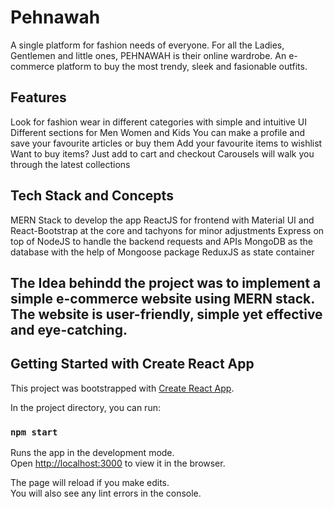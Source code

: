 # Pehnawah
A single platform for fashion needs of everyone. For all the Ladies, Gentlemen and little ones, PEHNAWAH is their online wardrobe. An e-commerce platform to buy the most trendy, sleek and fasionable outfits.

## Features
Look for fashion wear in different categories with simple and intuitive UI
Different sections for Men Women and Kids
You can make a profile and save your favourite articles or buy them
Add your favourite items to wishlist
Want to buy items? Just add to cart and checkout
Carousels will walk you through the latest collections

## Tech Stack and Concepts
MERN Stack to develop the app
 ReactJS for frontend with Material UI and React-Bootstrap at the core and tachyons for minor adjustments
 Express on top of NodeJS to handle the backend requests and APIs
 MongoDB as the database with the help of Mongoose package
 ReduxJS as state container 
 
## The Idea behindd the project was to implement a simple e-commerce website using MERN stack. The website is user-friendly, simple yet effective and eye-catching. 

## Getting Started with Create React App
This project was bootstrapped with [Create React App](https://github.com/facebook/create-react-app).

In the project directory, you can run:

### `npm start`
Runs the app in the development mode.\
Open [http://localhost:3000](http://localhost:3000) to view it in the browser.

The page will reload if you make edits.\
You will also see any lint errors in the console.
